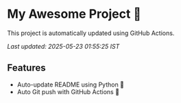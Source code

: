 # My Awesome Project 🚀

This project is automatically updated using GitHub Actions.

_Last updated: 2025-05-23 01:55:25 IST_

## Features
- Auto-update README using Python 🐍
- Auto Git push with GitHub Actions 🤖
